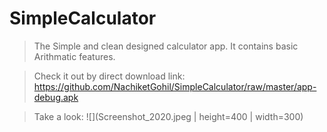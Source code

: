 # SimpleCalculator
> The Simple and clean designed calculator app. It contains basic Arithmatic features.

> Check it out by direct download link: https://github.com/NachiketGohil/SimpleCalculator/raw/master/app-debug.apk

> Take a look:
![](Screenshot_2020.jpeg | height=400 | width=300)
